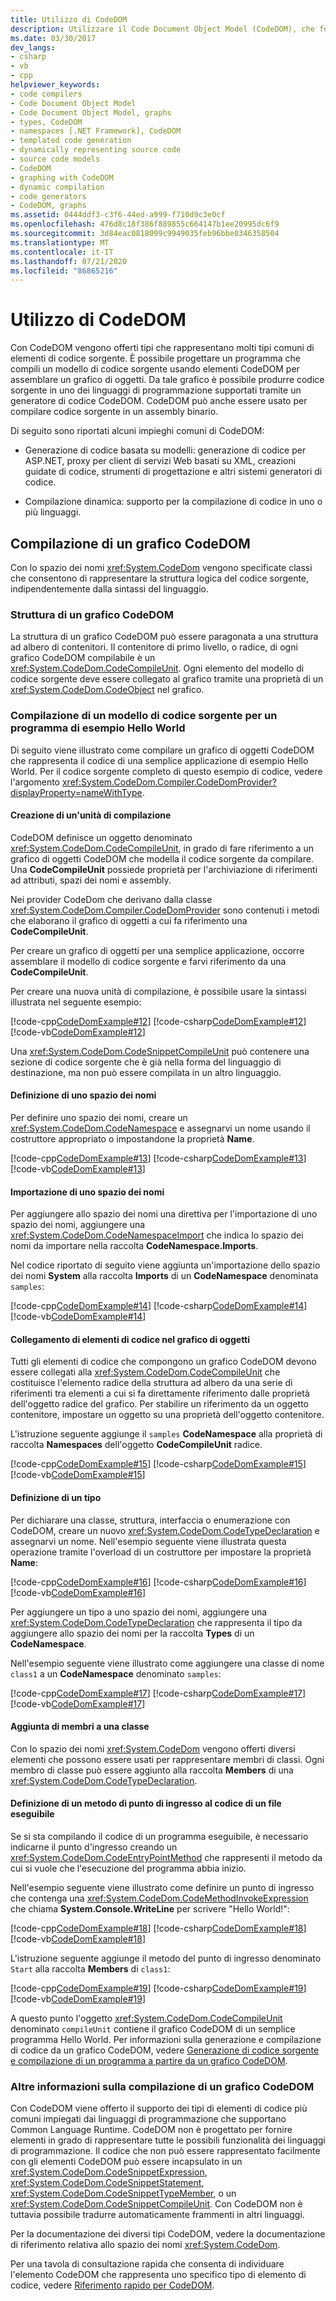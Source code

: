 ```yaml
---
title: Utilizzo di CodeDOM
description: Utilizzare il Code Document Object Model (CodeDOM), che fornisce tipi che rappresentano molti tipi comuni di elementi di codice sorgente, per assemblare un oggetto grafico.
ms.date: 03/30/2017
dev_langs:
- csharp
- vb
- cpp
helpviewer_keywords:
- code compilers
- Code Document Object Model
- Code Document Object Model, graphs
- types, CodeDOM
- namespaces [.NET Framework], CodeDOM
- templated code generation
- dynamically representing source code
- source code models
- CodeDOM
- graphing with CodeDOM
- dynamic compilation
- code generators
- CodeDOM, graphs
ms.assetid: 0444ddf3-c3f6-44ed-a999-f710d9c3e0cf
ms.openlocfilehash: 476d8c18f386f889855c664147b1ee20995dc6f9
ms.sourcegitcommit: 3d84eac0818099c9949035feb96bbe0346358504
ms.translationtype: MT
ms.contentlocale: it-IT
ms.lasthandoff: 07/21/2020
ms.locfileid: "86865216"
---
```

# <a name="using-the-codedom"></a>Utilizzo di CodeDOM
Con CodeDOM vengono offerti tipi che rappresentano molti tipi comuni di elementi di codice sorgente. È possibile progettare un programma che compili un modello di codice sorgente usando elementi CodeDOM per assemblare un grafico di oggetti. Da tale grafico è possibile produrre codice sorgente in uno dei linguaggi di programmazione supportati tramite un generatore di codice CodeDOM. CodeDOM può anche essere usato per compilare codice sorgente in un assembly binario.  
  
 Di seguito sono riportati alcuni impieghi comuni di CodeDOM:  
  
- Generazione di codice basata su modelli: generazione di codice per ASP.NET, proxy per client di servizi Web basati su XML, creazioni guidate di codice, strumenti di progettazione e altri sistemi generatori di codice.  
  
- Compilazione dinamica: supporto per la compilazione di codice in uno o più linguaggi.  
  
## <a name="building-a-codedom-graph"></a>Compilazione di un grafico CodeDOM  
 Con lo spazio dei nomi <xref:System.CodeDom> vengono specificate classi che consentono di rappresentare la struttura logica del codice sorgente, indipendentemente dalla sintassi del linguaggio.  
  
### <a name="the-structure-of-a-codedom-graph"></a>Struttura di un grafico CodeDOM  
 La struttura di un grafico CodeDOM può essere paragonata a una struttura ad albero di contenitori. Il contenitore di primo livello, o radice, di ogni grafico CodeDOM compilabile è un <xref:System.CodeDom.CodeCompileUnit>. Ogni elemento del modello di codice sorgente deve essere collegato al grafico tramite una proprietà di un <xref:System.CodeDom.CodeObject> nel grafico.  
  
### <a name="building-a-source-code-model-for-a-sample-hello-world-program"></a>Compilazione di un modello di codice sorgente per un programma di esempio Hello World  
 Di seguito viene illustrato come compilare un grafico di oggetti CodeDOM che rappresenta il codice di una semplice applicazione di esempio Hello World. Per il codice sorgente completo di questo esempio di codice, vedere l'argomento <xref:System.CodeDom.Compiler.CodeDomProvider?displayProperty=nameWithType>.  
  
#### <a name="creating-a-compile-unit"></a>Creazione di un'unità di compilazione  
 CodeDOM definisce un oggetto denominato <xref:System.CodeDom.CodeCompileUnit>, in grado di fare riferimento a un grafico di oggetti CodeDOM che modella il codice sorgente da compilare. Una **CodeCompileUnit** possiede proprietà per l'archiviazione di riferimenti ad attributi, spazi dei nomi e assembly.  
  
 Nei provider CodeDom che derivano dalla classe <xref:System.CodeDom.Compiler.CodeDomProvider> sono contenuti i metodi che elaborano il grafico di oggetti a cui fa riferimento una **CodeCompileUnit**.  
  
 Per creare un grafico di oggetti per una semplice applicazione, occorre assemblare il modello di codice sorgente e farvi riferimento da una **CodeCompileUnit**.  
  
 Per creare una nuova unità di compilazione, è possibile usare la sintassi illustrata nel seguente esempio:  
  
 [!code-cpp[CodeDomExample#12](../../../samples/snippets/cpp/VS_Snippets_CLR/CodeDomExample/CPP/source2.cpp#12)]
 [!code-csharp[CodeDomExample#12](../../../samples/snippets/csharp/VS_Snippets_CLR/CodeDomExample/CS/source2.cs#12)]
 [!code-vb[CodeDomExample#12](../../../samples/snippets/visualbasic/VS_Snippets_CLR/CodeDomExample/VB/source2.vb#12)]  
  
 Una <xref:System.CodeDom.CodeSnippetCompileUnit> può contenere una sezione di codice sorgente che è già nella forma del linguaggio di destinazione, ma non può essere compilata in un altro linguaggio.  
  
#### <a name="defining-a-namespace"></a>Definizione di uno spazio dei nomi  
 Per definire uno spazio dei nomi, creare un <xref:System.CodeDom.CodeNamespace> e assegnarvi un nome usando il costruttore appropriato o impostandone la proprietà **Name**.  
  
 [!code-cpp[CodeDomExample#13](../../../samples/snippets/cpp/VS_Snippets_CLR/CodeDomExample/CPP/source2.cpp#13)]
 [!code-csharp[CodeDomExample#13](../../../samples/snippets/csharp/VS_Snippets_CLR/CodeDomExample/CS/source2.cs#13)]
 [!code-vb[CodeDomExample#13](../../../samples/snippets/visualbasic/VS_Snippets_CLR/CodeDomExample/VB/source2.vb#13)]  
  
#### <a name="importing-a-namespace"></a>Importazione di uno spazio dei nomi  
 Per aggiungere allo spazio dei nomi una direttiva per l'importazione di uno spazio dei nomi, aggiungere una <xref:System.CodeDom.CodeNamespaceImport> che indica lo spazio dei nomi da importare nella raccolta **CodeNamespace.Imports**.  
  
 Nel codice riportato di seguito viene aggiunta un'importazione dello spazio dei nomi **System** alla raccolta **Imports** di un **CodeNamespace** denominata `samples`:  
  
 [!code-cpp[CodeDomExample#14](../../../samples/snippets/cpp/VS_Snippets_CLR/CodeDomExample/CPP/source2.cpp#14)]
 [!code-csharp[CodeDomExample#14](../../../samples/snippets/csharp/VS_Snippets_CLR/CodeDomExample/CS/source2.cs#14)]
 [!code-vb[CodeDomExample#14](../../../samples/snippets/visualbasic/VS_Snippets_CLR/CodeDomExample/VB/source2.vb#14)]  
  
#### <a name="linking-code-elements-into-the-object-graph"></a>Collegamento di elementi di codice nel grafico di oggetti  
 Tutti gli elementi di codice che compongono un grafico CodeDOM devono essere collegati alla <xref:System.CodeDom.CodeCompileUnit> che costituisce l'elemento radice della struttura ad albero da una serie di riferimenti tra elementi a cui si fa direttamente riferimento dalle proprietà dell'oggetto radice del grafico. Per stabilire un riferimento da un oggetto contenitore, impostare un oggetto su una proprietà dell'oggetto contenitore.  
  
 L'istruzione seguente aggiunge il `samples` **CodeNamespace** alla proprietà di raccolta **Namespaces** dell'oggetto **CodeCompileUnit** radice.  
  
 [!code-cpp[CodeDomExample#15](../../../samples/snippets/cpp/VS_Snippets_CLR/CodeDomExample/CPP/source2.cpp#15)]
 [!code-csharp[CodeDomExample#15](../../../samples/snippets/csharp/VS_Snippets_CLR/CodeDomExample/CS/source2.cs#15)]
 [!code-vb[CodeDomExample#15](../../../samples/snippets/visualbasic/VS_Snippets_CLR/CodeDomExample/VB/source2.vb#15)]  
  
#### <a name="defining-a-type"></a>Definizione di un tipo  
 Per dichiarare una classe, struttura, interfaccia o enumerazione con CodeDOM, creare un nuovo <xref:System.CodeDom.CodeTypeDeclaration> e assegnarvi un nome. Nell'esempio seguente viene illustrata questa operazione tramite l'overload di un costruttore per impostare la proprietà **Name**:  
  
 [!code-cpp[CodeDomExample#16](../../../samples/snippets/cpp/VS_Snippets_CLR/CodeDomExample/CPP/source2.cpp#16)]
 [!code-csharp[CodeDomExample#16](../../../samples/snippets/csharp/VS_Snippets_CLR/CodeDomExample/CS/source2.cs#16)]
 [!code-vb[CodeDomExample#16](../../../samples/snippets/visualbasic/VS_Snippets_CLR/CodeDomExample/VB/source2.vb#16)]  
  
 Per aggiungere un tipo a uno spazio dei nomi, aggiungere una <xref:System.CodeDom.CodeTypeDeclaration> che rappresenta il tipo da aggiungere allo spazio dei nomi per la raccolta **Types** di un **CodeNamespace**.  
  
 Nell'esempio seguente viene illustrato come aggiungere una classe di nome `class1` a un **CodeNamespace** denominato `samples`:  
  
 [!code-cpp[CodeDomExample#17](../../../samples/snippets/cpp/VS_Snippets_CLR/CodeDomExample/CPP/source2.cpp#17)]
 [!code-csharp[CodeDomExample#17](../../../samples/snippets/csharp/VS_Snippets_CLR/CodeDomExample/CS/source2.cs#17)]
 [!code-vb[CodeDomExample#17](../../../samples/snippets/visualbasic/VS_Snippets_CLR/CodeDomExample/VB/source2.vb#17)]  
  
#### <a name="adding-class-members-to-a-class"></a>Aggiunta di membri a una classe  
 Con lo spazio dei nomi <xref:System.CodeDom> vengono offerti diversi elementi che possono essere usati per rappresentare membri di classi. Ogni membro di classe può essere aggiunto alla raccolta **Members** di una <xref:System.CodeDom.CodeTypeDeclaration>.  
  
#### <a name="defining-a-code-entry-point-method-for-an-executable"></a>Definizione di un metodo di punto di ingresso al codice di un file eseguibile  
 Se si sta compilando il codice di un programma eseguibile, è necessario indicarne il punto d'ingresso creando un <xref:System.CodeDom.CodeEntryPointMethod> che rappresenti il metodo da cui si vuole che l'esecuzione del programma abbia inizio.  
  
 Nell'esempio seguente viene illustrato come definire un punto di ingresso che contenga una <xref:System.CodeDom.CodeMethodInvokeExpression> che chiama **System.Console.WriteLine** per scrivere "Hello World!":  
  
 [!code-cpp[CodeDomExample#18](../../../samples/snippets/cpp/VS_Snippets_CLR/CodeDomExample/CPP/source2.cpp#18)]
 [!code-csharp[CodeDomExample#18](../../../samples/snippets/csharp/VS_Snippets_CLR/CodeDomExample/CS/source2.cs#18)]
 [!code-vb[CodeDomExample#18](../../../samples/snippets/visualbasic/VS_Snippets_CLR/CodeDomExample/VB/source2.vb#18)]  
  
 L'istruzione seguente aggiunge il metodo del punto di ingresso denominato `Start` alla raccolta **Members** di `class1`:  
  
 [!code-cpp[CodeDomExample#19](../../../samples/snippets/cpp/VS_Snippets_CLR/CodeDomExample/CPP/source2.cpp#19)]
 [!code-csharp[CodeDomExample#19](../../../samples/snippets/csharp/VS_Snippets_CLR/CodeDomExample/CS/source2.cs#19)]
 [!code-vb[CodeDomExample#19](../../../samples/snippets/visualbasic/VS_Snippets_CLR/CodeDomExample/VB/source2.vb#19)]  
  
 A questo punto l'oggetto <xref:System.CodeDom.CodeCompileUnit> denominato `compileUnit` contiene il grafico CodeDOM di un semplice programma Hello World. Per informazioni sulla generazione e compilazione di codice da un grafico CodeDOM, vedere [Generazione di codice sorgente e compilazione di un programma a partire da un grafico CodeDOM](generating-and-compiling-source-code-from-a-codedom-graph.md).  
  
### <a name="more-information-on-building-a-codedom-graph"></a>Altre informazioni sulla compilazione di un grafico CodeDOM  
 Con CodeDOM viene offerto il supporto dei tipi di elementi di codice più comuni impiegati dai linguaggi di programmazione che supportano Common Language Runtime. CodeDOM non è progettato per fornire elementi in grado di rappresentare tutte le possibili funzionalità dei linguaggi di programmazione. Il codice che non può essere rappresentato facilmente con gli elementi CodeDOM può essere incapsulato in un <xref:System.CodeDom.CodeSnippetExpression>, <xref:System.CodeDom.CodeSnippetStatement>, <xref:System.CodeDom.CodeSnippetTypeMember>, o un <xref:System.CodeDom.CodeSnippetCompileUnit>. Con CodeDOM non è tuttavia possibile tradurre automaticamente frammenti in altri linguaggi.  
  
 Per la documentazione dei diversi tipi CodeDOM, vedere la documentazione di riferimento relativa allo spazio dei nomi <xref:System.CodeDom>.  
  
 Per una tavola di consultazione rapida che consenta di individuare l'elemento CodeDOM che rappresenta uno specifico tipo di elemento di codice, vedere [Riferimento rapido per CodeDOM](https://docs.microsoft.com/previous-versions/dotnet/netframework-4.0/f1dfsbhc(v=vs.100)).
